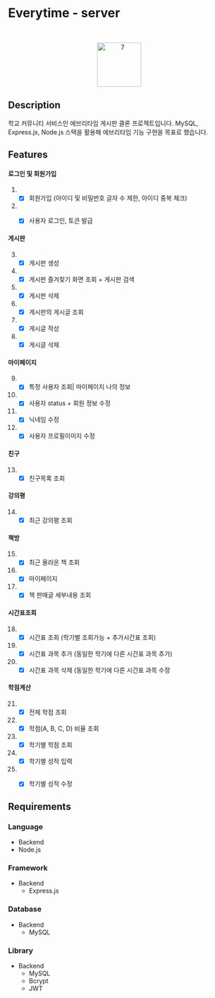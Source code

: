 # Everytime - server
<br/>
<p align="center">
  <img width="100" alt="7" src="https://user-images.githubusercontent.com/71836751/107924570-83bf1080-6fb6-11eb-927b-9b13b0c2423c.png">
</p>

## Description

학교 커뮤니티 서비스인 에브리타임 게시판 클론 프로젝트입니다. MySQL, Express.js, Node.js 스택을 활용해 에브리타임 기능 구현을 목표로 했습니다.


## Features

#### 로그인 및 회원가입
1.  - [X] 회원가입 (아이디 및 비밀번호 글자 수 제한, 아이디 중복 체크)
2.  - [X] 사용자 로그인, 토큰 발급

 
#### 게시판
3. - [X] 게시판 생성
4. - [X] 게시판 즐겨찾기 화면 조회 + 게시판 검색
5. - [X] 게시판 삭제
6. - [X] 게시판의 게시글 조회
7. - [X] 게시글 작성
8. - [X] 게시글 삭제

#### 마이페이지
9. - [X] 특정 사용자 조회| 마이페이지 나의 정보
10. - [X] 사용자 status + 회원 정보 수정
11. - [X] 닉네임 수정
12. - [X] 사용자 프로필이미지 수정

#### 친구
13. - [X] 친구목록 조회

#### 강의평
14. - [X] 최근 강의평 조회

#### 책방
15. - [X] 최근 올라온 책 조회
16. - [X] 마이페이지
17. - [X] 책 판매글 세부내용 조회

#### 시간표조회
18. - [X] 시간표 조회 (학기별 조회가능 + 추가시간표 조회)
19. - [X] 시간표 과목 추가 (동일한 학기에 다른 시간표 과목 추가)
20. - [X] 시간표 과목 삭제 (동일한 학기에 다른 시간표 과목 수정

#### 학점계산
21. - [X] 전체 학점 조회
22. - [X] 학점(A, B, C, D) 비율 조회
23. - [X] 학기별 학점 조회
24. - [X] 학기별 성적 입력
25. - [X] 학기별 성적 수정


## Requirements

### Language
 - Backend
  - Node.js
  
### Framework
- Backend
  - Express.js
  
### Database
- Backend
  - MySQL
  
### Library
- Backend
  - MySQL
  - Bcrypt
  - JWT



